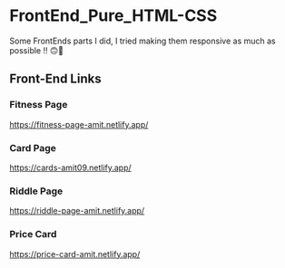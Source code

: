 # FrontEnd_Pure_HTML-CSS
Some FrontEnds parts I did, I tried making them responsive as much as possible !! 🙃🎉

## Front-End Links 


### Fitness Page

https://fitness-page-amit.netlify.app/


### Card Page 

https://cards-amit09.netlify.app/

### Riddle Page 

https://riddle-page-amit.netlify.app/

### Price Card

https://price-card-amit.netlify.app/



